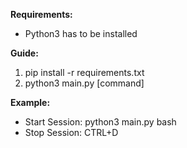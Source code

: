 **Requirements:**
* Python3 has to be installed

**Guide:**
1. pip install -r requirements.txt
2. python3 main.py [command]

**Example:**
* Start Session: python3 main.py bash  
* Stop Session: CTRL+D